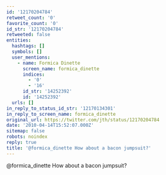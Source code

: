 ```yaml
---
id: '12170204784'
retweet_count: '0'
favorite_count: '0'
id_str: '12170204784'
retweeted: false
entities:
  hashtags: []
  symbols: []
  user_mentions:
    - name: Formica Dinette
      screen_name: formica_dinette
      indices:
        - '0'
        - '16'
      id_str: '14252392'
      id: '14252392'
  urls: []
in_reply_to_status_id_str: '12170134301'
in_reply_to_screen_name: formica_dinette
original_url: https://twitter.com/jth/status/12170204784
date: '2010-04-14T15:52:07.000Z'
sitemap: false
robots: noindex
reply: true
title: '@formica_dinette How about a bacon jumpsuit?'
---
```


@formica_dinette How about a bacon jumpsuit?